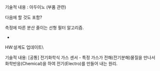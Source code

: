  기술적 내용  :  아두이노 (부품 관련)

 다음에 할 것도 포함?

측정에 따른 분산 줄이는 선형 필터 알고리즘.

+ 

HW:설계도 업데이트\

기술적 내용:
[공통] 전기화학식 가스 센서 - 특정 가스가 전해(전기분해)물질을 만나서 화학반응(Chemical)을 하여 전기(Electro)를 만들어 내는 원리.